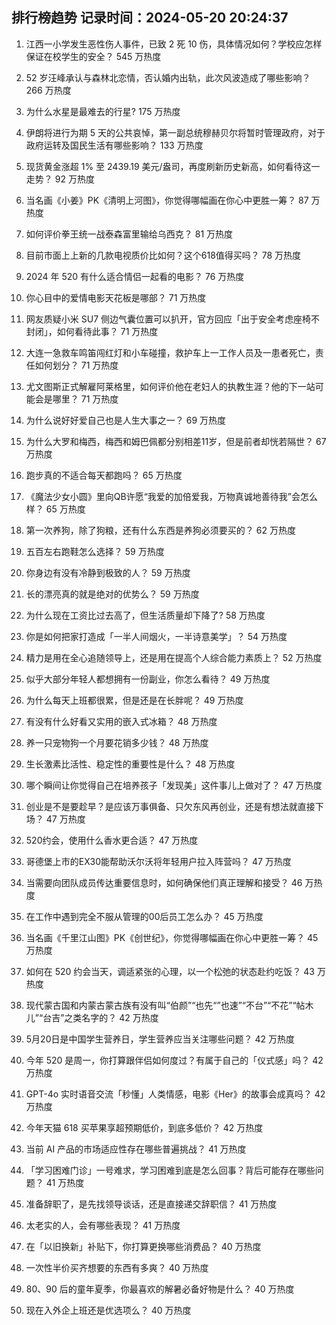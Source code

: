 
## 排行榜趋势 记录时间：2024-05-20 20:24:37
  
  1. 江西一小学发生恶性伤人事件，已致 2 死 10 伤，具体情况如何？学校应怎样保证在校学生的安全？ 545 万热度
    
  2. 52 岁汪峰承认与森林北恋情，否认婚内出轨，此次风波造成了哪些影响？ 266 万热度
    
  3. 为什么水星是最难去的行星? 175 万热度
    
  4. 伊朗将进行为期 5 天的公共哀悼，第一副总统穆赫贝尔将暂时管理政府，对于政府运转及国民生活有哪些影响？ 133 万热度
    
  5. 现货黄金涨超 1% 至 2439.19 美元/盎司，再度刷新历史新高，如何看待这一走势？ 92 万热度
    
  6. 当名画《小姜》PK《清明上河图》，你觉得哪幅画在你心中更胜一筹？ 87 万热度
    
  7. 如何评价拳王统一战泰森富里输给乌西克？ 81 万热度
    
  8. 目前市面上上新的几款电视质价比如何？这个618值得买吗？ 78 万热度
    
  9. 2024 年 520 有什么适合情侣一起看的电影？ 76 万热度
    
  10. 你心目中的爱情电影天花板是哪部？ 71 万热度
    
  11. 网友质疑小米 SU7 侧边气囊位置可以扒开，官方回应「出于安全考虑座椅不封闭」，如何看待此事？ 71 万热度
    
  12. 大连一急救车鸣笛闯红灯和小车碰撞，救护车上一工作人员及一患者死亡，责任如何划分？ 71 万热度
    
  13. 尤文图斯正式解雇阿莱格里，如何评价他在老妇人的执教生涯？他的下一站可能会是哪里？ 71 万热度
    
  14. 为什么说好好爱自己也是人生大事之一？ 69 万热度
    
  15. 为什么大罗和梅西，梅西和姆巴佩都分别相差11岁，但是前者却恍若隔世？ 67 万热度
    
  16. 跑步真的不适合每天都跑吗？ 65 万热度
    
  17. 《魔法少女小圆》里向QB许愿“我爱的加倍爱我，万物真诚地善待我”会怎么样？ 65 万热度
    
  18. 第一次养狗，除了狗粮，还有什么东西是养狗必须要买的？ 62 万热度
    
  19. 五百左右跑鞋怎么选择？ 59 万热度
    
  20. 你身边有没有冷静到极致的人？ 59 万热度
    
  21. 长的漂亮真的就是绝对的优势么？ 59 万热度
    
  22. 为什么现在工资比过去高了，但生活质量却下降了? 58 万热度
    
  23. 你是如何把家打造成「一半人间烟火，一半诗意美学」？ 54 万热度
    
  24. 精力是用在全心追随领导上，还是用在提高个人综合能力素质上？ 52 万热度
    
  25. 似乎大部分年轻人都想拥有一份副业，你怎么看待？ 49 万热度
    
  26. 为什么每天上班都很累，但是还是在长胖呢？ 49 万热度
    
  27. 有没有什么好看又实用的嵌入式冰箱？ 48 万热度
    
  28. 养一只宠物狗一个月要花销多少钱？ 48 万热度
    
  29. 生长激素比活性、稳定性的重要性是什么？ 48 万热度
    
  30. 哪个瞬间让你觉得自己在培养孩子「发现美」这件事儿上做对了？ 47 万热度
    
  31. 创业是不是要趁早？是应该万事俱备、只欠东风再创业，还是有想法就直接下场？ 47 万热度
    
  32. 520约会，使用什么香水更合适？ 47 万热度
    
  33. 哥德堡上市的EX30能帮助沃尔沃将年轻用户拉入阵营吗？ 47 万热度
    
  34. 当需要向团队成员传达重要信息时，如何确保他们真正理解和接受？ 46 万热度
    
  35. 在工作中遇到完全不服从管理的00后员工怎么办？ 45 万热度
    
  36. 当名画《千里江山图》PK《创世纪》，你觉得哪幅画在你心中更胜一筹？ 45 万热度
    
  37. 如何在 520 约会当天，调适紧张的心理，以一个松弛的状态赴约吃饭？ 43 万热度
    
  38. 现代蒙古国和内蒙古蒙古族有没有叫“伯颜”“也先“”也速”“不台”“不花”“帖木儿”“台吉”之类名字的？ 42 万热度
    
  39. 5月20日是中国学生营养日，学生营养应当关注哪些问题？ 42 万热度
    
  40. 今年 520 是周一，你打算跟伴侣如何度过？有属于自己的「仪式感」吗？ 42 万热度
    
  41. GPT-4o 实时语音交流「秒懂」人类情感，电影《Her》的故事会成真吗？ 42 万热度
    
  42. 今年天猫 618 买苹果享超预期低价，到底多低价？ 42 万热度
    
  43. 当前 AI 产品的市场适应性存在哪些普遍挑战？ 41 万热度
    
  44. 「学习困难门诊」一号难求，学习困难到底是怎么回事？背后可能存在哪些问题？ 41 万热度
    
  45. 准备辞职了，是先找领导谈话，还是直接递交辞职信？ 41 万热度
    
  46. 太老实的人，会有哪些表现？ 41 万热度
    
  47. 在「以旧换新」补贴下，你打算更换哪些消费品？ 40 万热度
    
  48. 一次性半价买齐想要的东西有多爽？ 40 万热度
    
  49. 80、90 后的童年夏季，你最喜欢的解暑必备好物是什么？ 40 万热度
    
  50. 现在入外企上班还是优选项么？ 40 万热度
    